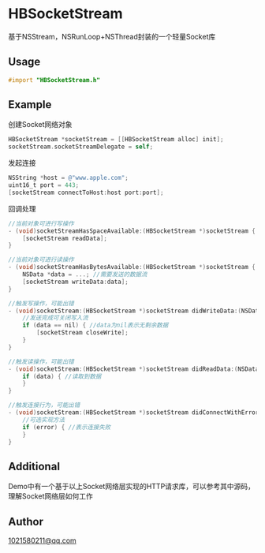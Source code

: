 # HBSocketStream
基于NSStream，NSRunLoop+NSThread封装的一个轻量Socket库
## Usage
``` Objective-C
#import "HBSocketStream.h"
```
## Example
创建Socket网络对象
``` Objective-C
HBSocketStream *socketStream = [[HBSocketStream alloc] init];
socketStream.socketStreamDelegate = self; 
```
发起连接
``` Objective-C
NSString *host = @"www.apple.com";
uint16_t port = 443;
[socketStream connectToHost:host port:port];
```
回调处理
``` Objective-C
//当前对象可进行写操作
- (void)socketStreamHasSpaceAvailable:(HBSocketStream *)socketStream {
    [socketStream readData];
}

//当前对象可进行读操作
- (void)socketStreamHasBytesAvailable:(HBSocketStream *)socketStream {
    NSData *data = ...; //需要发送的数据流
    [socketStream writeData:data];
}

//触发写操作，可能出错
- (void)socketStream:(HBSocketStream *)socketStream didWriteData:(NSData *_Nullable)data withError:(NSError *_Nullable)error {
    //发送完成可关闭写入流
    if (data == nil) { //data为nil表示无剩余数据
        [socketStream closeWrite];
    }
}

//触发读操作，可能出错
- (void)socketStream:(HBSocketStream *)socketStream didReadData:(NSData *_Nullable)data withError:(NSError *_Nullable)error {
    if (data) { //读取到数据
    }
}

//触发连接行为，可能出错
- (void)socketStream:(HBSocketStream *)socketStream didConnectWithError:(NSError *_Nullable)error {
    //可选实现方法
    if (error) { //表示连接失败
    }
} 
```
## Additional
Demo中有一个基于以上Socket网络层实现的HTTP请求库，可以参考其中源码，理解Socket网络层如何工作
## Author
1021580211@qq.com
